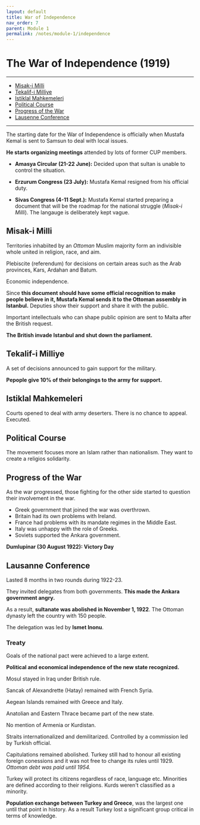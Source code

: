 ```yaml
---
layout: default
title: War of Independence
nav_order: 7
parent: Module 1
permalink: /notes/module-1/independence
---
```


# The War of Independence (1919)

---
* [Misak-i Milli](#misak-i-milli)
* [Tekalif-i Milliye](#tekalif-i-milliye)
* [Istiklal Mahkemeleri](#istiklal-mahkemeleri)
* [Political Course](#political-course)
* [Progress of the War](#progress-of-the-war)
* [Lausenne Conference](#lausenne-conference)

---
The starting date for the War of Independence is officially when Mustafa Kemal is sent to Samsun to deal with local issues. 

**He starts organizing meetings** attended by lots of former CUP members.

* **Amasya Circular (21-22 June):** Decided upon that sultan is unable to control the situation.

* **Erzurum Congress (23 July):** Mustafa Kemal resigned from his official duty.

* **Sivas Congress (4-11 Sept.):** Mustafa Kemal started preparing a document that will be the roadmap for the national struggle (*Misak-i Milli*). The langauge is deliberately kept vague.

## Misak-i Milli

Territories inhabiited by an *Ottoman* Muslim majority form an indivisible whole united in religion, race, and aim.

Plebiscite (referendum) for decisions on certain areas such as the Arab provinces, Kars, Ardahan and Batum.

Economic independence.

Since **this document should have some official recognition to make people believe in it, Mustafa Kemal sends it to the Ottoman assembly in Istanbul.** Deputies show their support and share it with the public.

Important intellectuals who can shape public opinion are sent to Malta after the British request.

**The British invade Istanbul and shut down the parliament.**

## Tekalif-i Milliye

A set of decisions announced to gain support for the military.

**Pepople give 10% of their belongings to the army for support.**

## Istiklal Mahkemeleri

Courts opened to deal with army deserters. There is no chance to appeal. Executed.

## Political Course

The movement focuses more an Islam rather than nationalism. They want to create a religios solidarity.

## Progress of the War

As the war progressed, those fighting for the other side started to question their involvement in the war. 

* Greek government that joined the war was overthrown.
* Britain had its own problems with Ireland.
* France had problems with its mandate regimes in the Middle East.
* Italy was unhappy with the role of Greeks.
* Soviets supported the Ankara government.

**Dumlupinar (30 August 1922): Victory Day**

## Lausanne Conference

Lasted 8 months in two rounds during 1922-23.

They invited delegates from both governments. **This made the Ankara government angry.**

As a result, **sultanate was abolished in November 1, 1922**. The Ottoman dynasty left the country with 150 people.

The delegation was led by **Ismet Inonu**.

### Treaty

Goals of the national pact were achieved to a large extent.

**Political and economical independence of the new state recognized.**

Mosul stayed in Iraq under British rule. 

Sancak of Alexandrette (Hatay) remained with French Syria.

Aegean Islands remained with Greece and Italy.

Anatolian and Eastern Thrace became part of the new state.

No mention of Armenia or Kurdistan.

Straits internationalized and demilitarized. Controlled by a commission led by Turkish official.

Capitulations remained abolished. Turkey still had to honour all existing foreign conessions and it was not free to change its rules until 1929. *Ottoman debt was paid until 1954.*

Turkey will protect its citizens regardless of race, language etc. Minorities are defined according to their religions. Kurds weren't classified as a minority.

**Population exchange between Turkey and Greece**, was the largest one until that point in history. As a result Turkey lost a significant group critical in terms of knowledge.
































